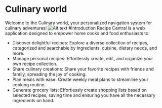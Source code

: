 # Culinary world
Welcome to the Culinary world, your personalized navigation system for culinary adventures!
![Alt text](Omnifood.png)
#Introduction
Recipe Central is a web application designed to empower home cooks and food enthusiasts to:

- Discover delightful recipes: Explore a diverse collection of recipes, categorized and searchable by ingredients, cuisine, dietary needs, and more.
- Manage personal recipes: Effortlessly create, edit, and organize your own recipe collection.
- Share culinary creations: Share your favorite recipes with friends and family, spreading the joy of cooking.
- Plan meals with ease: Create weekly meal plans to streamline your cooking routine.
- Generate grocery lists: Effortlessly create shopping lists based on selected recipes, saving time and ensuring you have all the necessary ingredients on hand.
